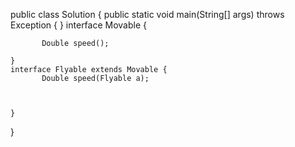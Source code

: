 public class Solution {
    public static void main(String[] args) throws Exception {
    }
    interface Movable {

           Double speed();

    }
    interface Flyable extends Movable {
           Double speed(Flyable a);



    }





}
